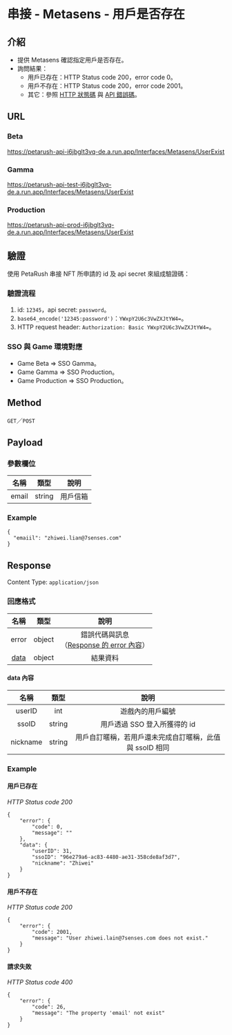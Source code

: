 # 串接 - Metasens - 用戶是否存在

## 介紹

- 提供 Metasens 確認指定用戶是否存在。
- 詢問結果：
	- 用戶已存在：HTTP Status code 200，error code 0。
	- 用戶不存在：HTTP Status code 200，error code 2001。
	- 其它：參照 [HTTP 狀態碼](../../codes/httpCode.md) 與  [API 錯誤碼](../../codes/errorCode.md)。

## URL

### Beta
https://petarush-api-i6jbglt3vq-de.a.run.app/Interfaces/Metasens/UserExist

### Gamma
https://petarush-api-test-i6jbglt3vq-de.a.run.app/Interfaces/Metasens/UserExist

### Production
https://petarush-api-prod-i6jbglt3vq-de.a.run.app/Interfaces/Metasens/UserExist

## 驗證

使用 PetaRush 串接 NFT 所申請的 id 及 api secret 來組成驗證碼：

### 驗證流程

1. id: `12345`，api secret: `password`。
2. `base64_encode('12345:password')`：`YWxpY2U6c3VwZXJtYW4=`。
3. HTTP request header: `Authorization: Basic YWxpY2U6c3VwZXJtYW4=`。

### SSO 與 Game 環境對應

- Game Beta => SSO Gamma。
- Game Gamma => SSO Production。
- Game Production => SSO Production。

## Method

`GET`／`POST`

## Payload

### 參數欄位

| 名稱 | 類型 | 說明 |
|:-:|:-:|:-:|
| email | string | 用戶信箱 |

### Example

	{
	  "emaiil": "zhiwei.lian@7senses.com"
	}
	
## Response

Content Type: `application/json`

### 回應格式

| 名稱 | 類型 | 說明 |
|:-:|:-:|:-:|
| error | object | 錯誤代碼與訊息<br>（[Response 的 error 內容](../../response.md#error)） |
| [data](#data) | object | 結果資料 |

#### <span id="data"> data 內容</span>

| 名稱 | 類型 | 說明 |
|:-:|:-:|:-:|
| userID | int | 遊戲內的用戶編號 |
| ssoID | string | 用戶透過 SSO 登入所獲得的 id |
| nickname | string | 用戶自訂暱稱，若用戶還未完成自訂暱稱，此值與 ssoID 相同 |

### Example

#### 用戶已存在

*HTTP Status code 200*

	{
	    "error": {
	        "code": 0,
	        "message": ""
	    },
	    "data": {
	        "userID": 31,
	        "ssoID": "96e279a6-ac83-4480-ae31-358cde8af3d7",
	        "nickname": "Zhiwei"
	    }
	}

#### 用戶不存在

*HTTP Status code 200*

	{
	    "error": {
	        "code": 2001,
	        "message": "User zhiwei.lain@7senses.com does not exist."
	    }
	}

#### 請求失敗

*HTTP Status code 400*
	
	{
	    "error": {
	        "code": 26,
	        "message": "The property 'email' not exist"
	    }
	}